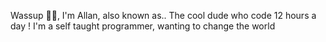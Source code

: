 Wassup 👋🏼, I'm Allan, also known as.. The cool dude who code 12 hours a day !
I'm a self taught programmer, wanting to change the world
